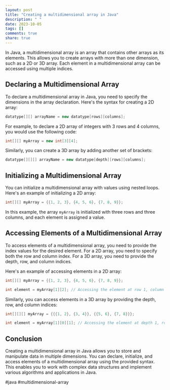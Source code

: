```yaml
---
layout: post
title: "Creating a multidimensional array in Java"
description: " "
date: 2023-10-05
tags: []
comments: true
share: true
---
```


In Java, a multidimensional array is an array that contains other arrays as its elements. This allows you to create arrays with more than one dimension, such as a 2D or 3D array. Each element in a multidimensional array can be accessed using multiple indices.

## Declaring a Multidimensional Array

To declare a multidimensional array in Java, you need to specify the dimensions in the array declaration. Here's the syntax for creating a 2D array:

```java
datatype[][] arrayName = new datatype[rows][columns];
```

For example, to declare a 2D array of integers with 3 rows and 4 columns, you would use the following code:

```java
int[][] myArray = new int[3][4];
```

Similarly, you can create a 3D array by adding another set of brackets:

```java
datatype[][][] arrayName = new datatype[depth][rows][columns];
```

## Initializing a Multidimensional Array

You can initialize a multidimensional array with values using nested loops. Here's an example of initializing a 2D array:

```java
int[][] myArray = {{1, 2, 3}, {4, 5, 6}, {7, 8, 9}};
```

In this example, the array `myArray` is initialized with three rows and three columns, and each element is assigned a value.

## Accessing Elements of a Multidimensional Array

To access elements of a multidimensional array, you need to provide the index values for the desired element. For a 2D array, you need to specify both the row and column index. For a 3D array, you need to provide the depth, row, and column indices.

Here's an example of accessing elements in a 2D array:

```java
int[][] myArray = {{1, 2, 3}, {4, 5, 6}, {7, 8, 9}};

int element = myArray[1][2]; // Accessing the element at row 1, column 2 (value: 6)
```

Similarly, you can access elements in a 3D array by providing the depth, row, and column indices:

```java
int[][][] myArray = {{{1, 2}, {3, 4}}, {{5, 6}, {7, 8}}};

int element = myArray[1][0][1]; // Accessing the element at depth 1, row 0, column 1 (value: 6)
```

## Conclusion

Creating a multidimensional array in Java allows you to store and manipulate data in multiple dimensions. You can declare, initialize, and access elements of a multidimensional array using the provided syntax. This enables you to work with complex data structures and implement various algorithms and applications in Java.

#java #multidimensional-array